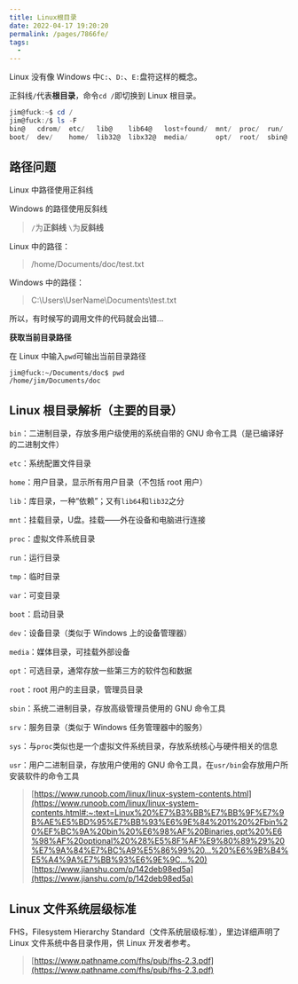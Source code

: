 ```yaml
---
title: Linux根目录
date: 2022-04-17 19:20:20
permalink: /pages/7866fe/
tags:
  - 
---
```

Linux 没有像 Windows 中`C:`、`D:`、`E:`盘符这样的概念。

正斜线`/`代表**根目录**，命令`cd /`即切换到 Linux 根目录。
```powershell
jim@fuck:~$ cd /
jim@fuck:/$ ls -F
bin@   cdrom/  etc/   lib@    lib64@   lost+found/  mnt/  proc/  run/   snap/  swapfile  tmp/  var/
boot/  dev/    home/  lib32@  libx32@  media/       opt/  root/  sbin@  srv/   sys/      usr/
```
## 路径问题
Linux 中路径使用正斜线

Windows 的路径使用反斜线

> `/`为**正斜线**
> `\`为**反斜线**

Linux 中的路径：
> /home/Documents/doc/test.txt

Windows 中的路径：
> C:\Users\UserName\Documents\test.txt

所以，有时候写的调用文件的代码就会出错...

**获取当前目录路径**

在 Linux 中输入`pwd`可输出当前目录路径

```shell
jim@fuck:~/Documents/doc$ pwd
/home/jim/Documents/doc
```

## Linux 根目录解析（主要的目录）
`bin`：二进制目录，存放多用户级使用的系统自带的 GNU 命令工具（是已编译好的二进制文件）

`etc`：系统配置文件目录

`home`：用户目录，显示所有用户目录（不包括 root 用户）

`lib`：库目录，一种“依赖”；又有`lib64`和`lib32`之分

`mnt`：挂载目录，U盘。挂载——外在设备和电脑进行连接

`proc`：虚拟文件系统目录

`run`：运行目录

`tmp`：临时目录

`var`：可变目录

`boot`：启动目录

`dev`：设备目录（类似于 Windows 上的设备管理器）

`media`：媒体目录，可挂载外部设备

`opt`：可选目录，通常存放一些第三方的软件包和数据

`root`：root 用户的主目录，管理员目录

`sbin`：系统二进制目录，存放高级管理员使用的 GNU 命令工具

`srv`：服务目录（类似于 Windows 任务管理器中的服务）

`sys`：与`proc`类似也是一个虚拟文件系统目录，存放系统核心与硬件相关的信息

`usr`：用户二进制目录，存放用户使用的 GNU 命令工具，在`usr/bin`会存放用户所安装软件的命令工具

> [https://www.runoob.com/linux/linux-system-contents.html](https://www.runoob.com/linux/linux-system-contents.html#:~:text=Linux%20%E7%B3%BB%E7%BB%9F%E7%9B%AE%E5%BD%95%E7%BB%93%E6%9E%84%201%20%2Fbin%20%EF%BC%9A%20bin%20%E6%98%AF%20Binaries,opt%20%E6%98%AF%20optional%20%28%E5%8F%AF%E9%80%89%29%20%E7%9A%84%E7%BC%A9%E5%86%99%20...%20%E6%9B%B4%E5%A4%9A%E7%BB%93%E6%9E%9C...%20)
> [https://www.jianshu.com/p/142deb98ed5a](https://www.jianshu.com/p/142deb98ed5a)


## Linux 文件系统层级标准
FHS，Filesystem Hierarchy Standard（文件系统层级标准），里边详细声明了 Linux 文件系统中各目录作用，供 Linux 开发者参考。
> [https://www.pathname.com/fhs/pub/fhs-2.3.pdf](https://www.pathname.com/fhs/pub/fhs-2.3.pdf)

